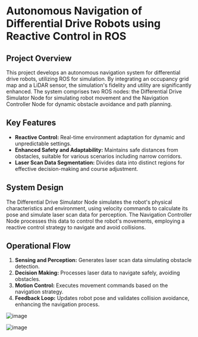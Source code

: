 # Autonomous Navigation of Differential Drive Robots using Reactive Control in ROS

## Project Overview
This project develops an autonomous navigation system for differential drive robots, utilizing ROS for simulation. By integrating an occupancy grid map and a LiDAR sensor, the simulation's fidelity and utility are significantly enhanced. The system comprises two ROS nodes: the Differential Drive Simulator Node for simulating robot movement and the Navigation Controller Node for dynamic obstacle avoidance and path planning.

## Key Features
- **Reactive Control:** Real-time environment adaptation for dynamic and unpredictable settings.
- **Enhanced Safety and Adaptability:** Maintains safe distances from obstacles, suitable for various scenarios including narrow corridors.
- **Laser Scan Data Segmentation:** Divides data into distinct regions for effective decision-making and course adjustment.

## System Design
The Differential Drive Simulator Node simulates the robot's physical characteristics and environment, using velocity commands to calculate its pose and simulate laser scan data for perception. The Navigation Controller Node processes this data to control the robot's movements, employing a reactive control strategy to navigate and avoid collisions.

## Operational Flow
1. **Sensing and Perception:** Generates laser scan data simulating obstacle detection.
2. **Decision Making:** Processes laser data to navigate safely, avoiding obstacles.
3. **Motion Control:** Executes movement commands based on the navigation strategy.
4. **Feedback Loop:** Updates robot pose and validates collision avoidance, enhancing the navigation process.

![image](https://github.com/khullarsanket/Autonomous-Navigation-of-Differential-Drive-Robots-Using-Reactive-Control-in-ROS/assets/119709438/c2951a03-d458-4981-8bc1-add728c43e8d)

![image](https://github.com/khullarsanket/Autonomous-Navigation-of-Differential-Drive-Robots-Using-Reactive-Control-in-ROS/assets/119709438/1b0f7bdc-0495-422a-96d0-7ac2e4166c44)



